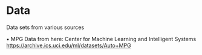 # Data
Data sets from various sources

• MPG Data from here: Center for Machine Learning and Intelligent Systems
https://archive.ics.uci.edu/ml/datasets/Auto+MPG
